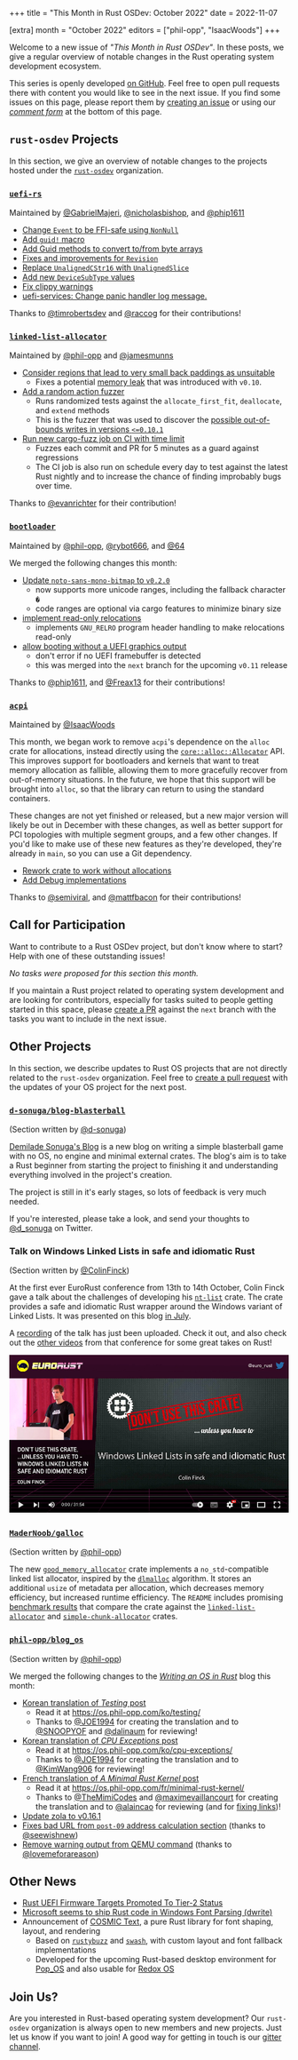 +++
title = "This Month in Rust OSDev: October 2022"
date = 2022-11-07

[extra]
month = "October 2022"
editors = ["phil-opp", "IsaacWoods"]
+++

Welcome to a new issue of _"This Month in Rust OSDev"_. In these posts, we give a regular overview of notable changes in the Rust operating system development ecosystem.

<!-- more -->

This series is openly developed [on GitHub](https://github.com/rust-osdev/homepage/). Feel free to open pull requests there with content you would like to see in the next issue. If you find some issues on this page, please report them by [creating an issue](https://github.com/rust-osdev/homepage/issues/new) or using our <a href="#comment-form">_comment form_</a> at the bottom of this page.

<!--
    This is a draft for the upcoming "This Month in Rust OSDev (October 2022)" post.
    Feel free to create pull requests against the `next` branch to add your
    content here.
    Please take a look at the past posts on https://rust-osdev.com/ to see the
    general structure of these posts.
-->

## `rust-osdev` Projects

In this section, we give an overview of notable changes to the projects hosted under the [`rust-osdev`] organization.

[`rust-osdev`]: https://github.com/rust-osdev/about

<!--
    Please use the following template:

    ### [`repo_name`](https://github.com/rust-osdev/repo_name)
    <span class="maintainers">Maintained by [@maintainer_1](https://github.com/maintainer_1)</span>

    The `repo_name` crate ...<<short introduction>>...

    We merged the following changes this month:
    <<changelog, either in list or text form>>
-->

### [`uefi-rs`](https://github.com/rust-osdev/uefi-rs)
<span class="maintainers">Maintained by [@GabrielMajeri](https://github.com/GabrielMajeri), [@nicholasbishop](https://github.com/nicholasbishop), and [@phip1611](https://github.com/phip1611)</span>

- [Change `Event` to be FFI-safe using `NonNull`](https://github.com/rust-osdev/uefi-rs/pull/507)
- [Add `guid!` macro](https://github.com/rust-osdev/uefi-rs/pull/536)
- [Add Guid methods to convert to/from byte arrays](https://github.com/rust-osdev/uefi-rs/pull/535)
- [Fixes and improvements for `Revision`](https://github.com/rust-osdev/uefi-rs/pull/529)
- [Replace `UnalignedCStr16` with `UnalignedSlice`](https://github.com/rust-osdev/uefi-rs/pull/539)
- [Add new `DeviceSubType` values](https://github.com/rust-osdev/uefi-rs/pull/537)
- [Fix clippy warnings](https://github.com/rust-osdev/uefi-rs/pull/538)
- [uefi-services: Change panic handler log message.](https://github.com/rust-osdev/uefi-rs/pull/526)

Thanks to [@timrobertsdev](https://github.com/timrobertsdev) and [@raccog](https://github.com/raccog) for their contributions!

<!--
- [Copy license file to uefi-macros and uefi-services](https://github.com/rust-osdev/uefi-rs/pull/520)
- [Fix clippy lint by removing unnecessary cast](https://github.com/rust-osdev/uefi-rs/pull/525)
- [Update documentation section of readme](https://github.com/rust-osdev/uefi-rs/pull/519)
- [Fix warning from unneeded `macro_use`](https://github.com/rust-osdev/uefi-rs/pull/527)
- [Add option to disable network tests](https://github.com/rust-osdev/uefi-rs/pull/528)
- [Tweak pull request template wrapping](https://github.com/rust-osdev/uefi-rs/pull/533)
- [ci: Simplify some jobs with ubuntu-22.04 runner](https://github.com/rust-osdev/uefi-rs/pull/532)
-->


### [`linked-list-allocator`](https://github.com/rust-osdev/linked-list-allocator)
<span class="maintainers">Maintained by [@phil-opp](https://github.com/phil-opp) and [@jamesmunns](https://github.com/jamesmunns)</span>

- [Consider regions that lead to very small back paddings as unsuitable](https://github.com/rust-osdev/linked-list-allocator/pull/71)
  - Fixes a potential [memory leak](https://github.com/rust-osdev/linked-list-allocator/issues/66) that was introduced with `v0.10`.
- [Add a random action fuzzer](https://github.com/rust-osdev/linked-list-allocator/pull/69)
  - Runs randomized tests against the `allocate_first_fit`, `deallocate`, and `extend` methods
  - This is the fuzzer that was used to discover the [possible out-of-bounds writes in versions `<=0.10.1`](https://github.com/rust-osdev/linked-list-allocator/security/advisories/GHSA-xg8p-34w2-j49j)
- [Run new cargo-fuzz job on CI with time limit](https://github.com/rust-osdev/linked-list-allocator/pull/72)
  - Fuzzes each commit and PR for 5 minutes as a guard against regressions
  - The CI job is also run on schedule every day to test against the latest Rust nightly and to increase the chance of finding improbably bugs over time.

Thanks to [@evanrichter](https://github.com/evanrichter) for their contribution!

### [`bootloader`](https://github.com/rust-osdev/bootloader)
<span class="maintainers">Maintained by [@phil-opp](https://github.com/phil-opp), [@rybot666](https://github.com/rybot666), and [@64](https://github.com/64)</span>

We merged the following changes this month:

- [Update `noto-sans-mono-bitmap` to `v0.2.0`](https://github.com/rust-osdev/bootloader/pull/267)
  - now supports more unicode ranges, including the fallback character `�`
  - code ranges are optional via cargo features to minimize binary size
- [implement read-only relocations](https://github.com/rust-osdev/bootloader/pull/269)
  - implements `GNU_RELRO` program header handling to make relocations read-only
- [allow booting without a UEFI graphics output](https://github.com/rust-osdev/bootloader/pull/268)
  - don't error if no UEFI framebuffer is detected
  - this was merged into the `next` branch for the upcoming `v0.11` release

Thanks to [@phip1611](https://github.com/phip1611), and [@Freax13](https://github.com/Freax13) for their contributions!

### [`acpi`](https://github.com/rust-osdev/acpi)
<span class="maintainers">Maintained by [@IsaacWoods](https://github.com/IsaacWoods)</span>

This month, we began work to remove `acpi`'s dependence on the `alloc` crate for allocations, instead directly
using the [`core::alloc::Allocator`](https://doc.rust-lang.org/beta/core/alloc/trait.Allocator.html) API. This
improves support for bootloaders and kernels that want to treat memory allocation as fallible, allowing them to
more gracefully recover from out-of-memory situations. In the future, we hope that this support will be brought
into `alloc`, so that the library can return to using the standard containers.

These changes are not yet finished or released, but a new major version will likely be out in December with these
changes, as well as better support for PCI topologies with multiple segment groups, and a few other changes. If
you'd like to make use of these new features as they're developed, they're already in `main`, so you can use a Git
dependency.

- [Rework crate to work without allocations](https://github.com/rust-osdev/acpi/pull/131)
- [Add Debug implementations](https://github.com/rust-osdev/acpi/pull/128)

Thanks to [@semiviral](https://github.com/semiviral), and [@mattfbacon](https://github.com/mattfbacon) for their contributions!

## Call for Participation

Want to contribute to a Rust OSDev project, but don't know where to start? Help with one of these outstanding issues!

<!--
    Please use the following template for adding items:
    - [(`repo_name`) Issue Description](https://example.com/link-to-issue)
-->

<span class="gray">

_No tasks were proposed for this section this month._

</span>

If you maintain a Rust project related to operating system development and are looking for contributors, especially for tasks suited to people getting started in this space, please [create a PR](https://github.com/rust-osdev/homepage/pulls) against the `next` branch with the tasks you want to include in the next issue.

## Other Projects

In this section, we describe updates to Rust OS projects that are not directly related to the `rust-osdev` organization. Feel free to [create a pull request](https://github.com/rust-osdev/homepage/pulls) with the updates of your OS project for the next post.

<!--
    Please use the following template:

    ### [`owner_name/repo_name`](https://github.com/rust-osdev/owner_name/repo_name)
    <span class="maintainers">(Section written by [@your_github_name](https://github.com/your_github_name))</span>

    ...<<your project updates>>...
-->

### [`d-sonuga/blog-blasterball`](https://github.com/d-sonuga/blog-blasterball/)
<span class="maintainers">(Section written by [@d-sonuga](https://github.com/d-sonuga))</span>

[Demilade Sonuga's Blog](https://d-sonuga.netlify.app/) is a new blog on writing a
simple blasterball game with no OS, no engine and minimal external crates. The blog's aim is to take a Rust
beginner from starting the project to finishing it and understanding everything involved in the project's
creation.

The project is still in it's early stages, so lots of feedback is very much needed.

If you're interested, please take a look, and send your thoughts to [@d_sonuga](https://twitter.com/d_sonuga/)
on Twitter.

### Talk on Windows Linked Lists in safe and idiomatic Rust
<span class="maintainers">(Section written by [@ColinFinck](https://github.com/ColinFinck))</span>

At the first ever EuroRust conference from 13th to 14th October, Colin Finck gave a talk about the challenges of developing his [`nt-list`](https://github.com/ColinFinck/nt-list) crate.
The crate provides a safe and idiomatic Rust wrapper around the Windows variant of Linked Lists.
It was presented on this blog [in July](/this-month/2022-07/#nt-list-windows-linked-lists-in-idiomatic-rust).

A [recording](https://www.youtube.com/watch?v=IxhZIyXOIw8) of the talk has just been uploaded.
Check it out, and also check out the [other videos](https://www.youtube.com/channel/UCR3gXcme1HMK7_TrUaNZOqw/videos) from that conference for some great takes on Rust!

[![Preview of video: Windows linked lists in safe and idiomatic Rust - Colin Finck - EuroRust 2022](nt-list-video.jpg "Preview of video: Windows linked lists in safe and idiomatic Rust - Colin Finck - EuroRust 2022")](https://www.youtube.com/watch?v=IxhZIyXOIw8)

### [`MaderNoob/galloc`](https://github.com/MaderNoob/galloc)
<span class="maintainers">(Section written by [@phil-opp](https://github.com/phil-opp))</span>

The new [`good_memory_allocator`](https://crates.io/crates/good_memory_allocator) crate implements a `no_std`-compatible linked list allocator, inspired by the [`dlmalloc`](https://gee.cs.oswego.edu/dl/html/malloc.html) algorithm. It stores an additional `usize` of metadata per allocation, which decreases memory efficiency, but increased runtime efficiency. The `README` includes promising [benchmark results](https://github.com/MaderNoob/galloc#benchmarks) that compare the crate against the [`linked-list-allocator`](https://github.com/rust-osdev/linked-list-allocator) and [`simple-chunk-allocator`](https://github.com/phip1611/simple-chunk-allocator) crates.

### [`phil-opp/blog_os`](https://github.com/phil-opp/blog_os)
<span class="maintainers">(Section written by [@phil-opp](https://github.com/phil-opp))</span>

We merged the following changes to the [_Writing an OS in Rust_](https://os.phil-opp.com/) blog this month:

- [Korean translation of _Testing_ post](https://github.com/phil-opp/blog_os/pull/1135)
  - Read it at <https://os.phil-opp.com/ko/testing/>
  - Thanks to [@JOE1994](https://github.com/JOE1994) for creating the translation and to [@SNOOPYOF](https://github.com/SNOOPYOF) and [@dalinaum](https://github.com/dalinaum) for reviewing!
- [Korean translation of _CPU Exceptions_ post](https://github.com/phil-opp/blog_os/pull/1162)
  - Read it at <https://os.phil-opp.com/ko/cpu-exceptions/>
  - Thanks to [@JOE1994](https://github.com/JOE1994) for creating the translation and to [@KimWang906](https://github.com/KimWang906) for reviewing!
- [French translation of _A Minimal Rust Kernel_ post](https://github.com/phil-opp/blog_os/pull/1144)
  - Read it at <https://os.phil-opp.com/fr/minimal-rust-kernel/>
  - Thanks to [@TheMimiCodes](https://github.com/TheMimiCodes) and [@maximevaillancourt](https://github.com/maximevaillancourt) for creating the translation and to [@alaincao](https://github.com/alaincao) for reviewing (and for [fixing links](https://github.com/phil-opp/blog_os/pull/1166))!
- [Update zola to v0.16.1](https://github.com/phil-opp/blog_os/pull/1147)
- [Fixes bad URL from `post-09` address calculation section](https://github.com/phil-opp/blog_os/pull/1146) <span class="gray">(thanks to [@seewishnew](https://github.com/seewishnew))</span>
- [Remove warning output from QEMU command](https://github.com/phil-opp/blog_os/pull/1151) <span class="gray">(thanks to [@lovemeforareason](https://github.com/lovemeforareason))</span>

## Other News

- [Rust UEFI Firmware Targets Promoted To Tier-2 Status](https://www.phoronix.com/news/Rust-UEFI-Promoted-Tier-2)
- [Microsoft seems to ship Rust code in Windows Font Parsing (dwrite)](https://twitter.com/dwizzzleMSFT/status/1578532292662005760)
- Announcement of [COSMIC Text](https://github.com/pop-os/cosmic-text), a pure Rust library for font shaping, layout, and rendering
  - Based on [`rustybuzz`](https://github.com/RazrFalcon/rustybuzz) and [`swash`](https://github.com/dfrg/swash), with custom layout and font fallback implementations
  - Developed for the upcoming Rust-based desktop environment for [Pop_OS](https://pop.system76.com/) and also usable for [Redox OS](https://www.redox-os.org/)

## Join Us?

Are you interested in Rust-based operating system development? Our `rust-osdev` organization is always open to new members and new projects. Just let us know if you want to join! A good way for getting in touch is our [gitter channel](https://gitter.im/rust-osdev/Lobby).
